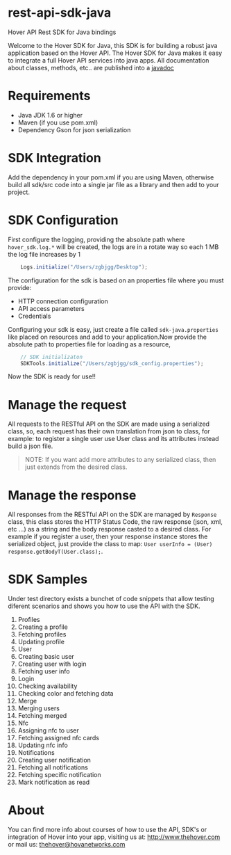 
rest-api-sdk-java
=================

Hover API Rest SDK for Java bindings 

Welcome to the Hover SDK for Java, this SDK is for building a robust java application based on the Hover API.
The Hover SDK for Java makes it easy to integrate a full Hover API services into java apps.
All documentation about classes, methods, etc.. are published into a [javadoc](https://zgbjgg.github.io/rest-api-sdk-java/ "REST API Hover SDK for Java Bindings")

Requirements
============

* Java JDK 1.6 or higher
* Maven (if you use pom.xml)
* Dependency Gson for json serialization

SDK Integration
===============

Add the dependency in your pom.xml if you are using Maven, otherwise build all sdk/src code into a single jar file as
a library and then add to your project.

SDK Configuration
=================

First configure the logging, providing the absolute path where `hover_sdk.log.*` will be created, the logs are in a 
rotate way so each 1 MB the log file increases by 1
```java
	Logs.initialize("/Users/zgbjgg/Desktop");
```

The configuration for the sdk is based on an properties file where you must provide:

* HTTP connection configuration
* API access parameters
* Credentials

Configuring your sdk is easy, just create a file called `sdk-java.properties` like placed on resources and add to your application.Now provide the absolute path to properties file for loading as a resource,
```java
	// SDK initializaton
	SDKTools.initialize("/Users/zgbjgg/sdk_config.properties");
```
Now the SDK is ready for use!!

Manage the request
===================

All requests to the RESTful API on the SDK are made using a serialized class, so, each request has their own translation
from json to class, for example: to register a single user use User class and its attributes instead build a json file.

> 	NOTE: If you want add more attributes to any serialized class, then just extends from the desired class.

Manage the response
======================

All responses from the RESTful API on the SDK are managed by ```Response``` class, this class stores the HTTP Status Code, the raw response (json, xml, etc ...)  as a string and the body response casted to a desired class.
For example if you register a user, then your response instance stores the serialized object, just provide the class to map:
`User userInfo = (User) response.getBodyT(User.class);`.


SDK Samples
====================

Under test directory exists a bunchet of code snippets that allow testing diferent scenarios and shows you how to use the API with the SDK.

1. Profiles
  1. Creating a profile
  2. Fetching profiles
  3. Updating profile
2. User
  1. Creating basic user
  2. Creating user with login
  3. Fetching user info
  4. Login
  5. Checking availability
  6. Checking color and fetching data
3. Merge
  1. Merging users
  2. Fetching merged 
4. Nfc
  1. Assigning nfc to user
  2. Fetching assigned nfc cards
  3. Updating nfc info
5. Notifications
  1. Creating user notification
  2. Fetching all notifications
  3. Fetching specific notification
  4. Mark notification as read

About
=====

You can find more info about courses of how to use the API, SDK's or integration of Hover into your app,
visiting us at: http://www.thehover.com or mail us: thehover@hovanetworks.com

